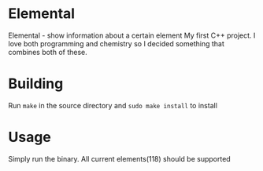# Elemental
Elemental - show information about a certain element
My first C++ project. I love both programming and chemistry so I decided something that combines both of these.

# Building
Run `make` in the source directory and `sudo make install` to install

# Usage
Simply run the binary. 
All current elements(118) should be supported
